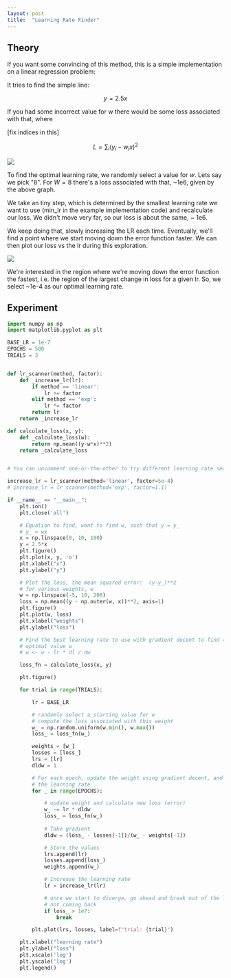 ```yaml
---
layout: post
title:  "Learning Rate Finder"
---
```


## Theory

If you want some convincing of this method, this is a simple implementation on a linear regression problem:

It tries to find the simple line:

$$
y=2.5x
$$

If you had some incorrect value for w there would be some loss associated with that, where

[fix indices in this]

$$
L =  \sum_i (y_i-w_ix)^2
$$

![]({{site.url}}/assets/learning-rate/loss.png)

To find the optimal learning rate, we randomly select a value for $w$. Lets say we pick "8". For $W=8$ there's a loss associated with that, ~1e6, given by the above graph.

We take an tiny step, which is determined by the smallest learning rate we want to use (min_lr in the example implementation code) and recalculate our loss. We didn't move very far, so our loss is about the same, ~ 1e6.

We keep doing that, slowly increasing the LR each time. Eventually, we'll find a point where we start moving down the error function faster. We can then plot our loss vs the lr during this exploration.

![]({{site.url}}/assets/learning-rate/loss_v_lr.png)

We're interested in the region where we're moving down the error function the fastest, i.e. the region of the largest change in loss for a given lr. So, we select ~1e-4 as our optimal learning rate.

## Experiment

~~~python
import numpy as np
import matplotlib.pyplot as plt

BASE_LR = 1e-7
EPOCHS = 500
TRIALS = 3


def lr_scanner(method, factor):
    def _increase_lr(lr):
        if method == 'linear':
            lr += factor 
        elif method == 'exp':
            lr *= factor
        return lr
    return _increase_lr

def calculate_loss(x, y):
    def _calculate_loss(w):
        return np.mean((y-w*x)**2)
    return _calculate_loss


# You can uncomment one-or-the-other to try different learning rate searchers

increase_lr = lr_scanner(method='linear', factor=5e-4)
# increase_lr = lr_scanner(method='exp', factor=1.1)

if __name__ == "__main__":
    plt.ion()
    plt.close('all')

    # Equation to find, want to find w, such that y = y_
    # y_ = wx
    x = np.linspace(0, 10, 100)
    y = 2.5*x
    plt.figure()
    plt.plot(x, y, 'o')
    plt.xlabel("x")
    plt.ylabel("y")

    # Plot the loss, the mean squared error:  (y-y_)**2
    # for various weights, w
    w = np.linspace(-5, 10, 200)
    loss = np.mean((y - np.outer(w, x))**2, axis=1)
    plt.figure()
    plt.plot(w, loss)
    plt.xlabel("weights")
    plt.ylabel("loss")

    # Find the best learning rate to use with gradient decent to find the 
    # optimal value w
    # w <- w - lr * dl / dw

    loss_fn = calculate_loss(x, y)

    plt.figure()

    for trial in range(TRIALS):

        lr = BASE_LR

        # randomly select a starting value for w
        # compute the loss associated with this weight 
        w_ = np.random.uniform(w.min(), w.max())
        loss_ = loss_fn(w_)

        weights = [w_]
        losses = [loss_]
        lrs = [lr]
        dldw = 1

        # For each epoch, update the weight using gradient decent, and increase
        # the learning rate
        for _ in range(EPOCHS):

            # update weight and calculate new loss (error)
            w_ -= lr * dldw
            loss_ = loss_fn(w_)
            
            # Take gradient 
            dldw = (loss_ - losses[-1])/(w_ - weights[-1])

            # Store the values 
            lrs.append(lr)
            losses.append(loss_)
            weights.append(w_)

            # Increase the learning rate
            lr = increase_lr(lr) 

            # once we start to diverge, go ahead and break out of the loop, there's
            # not coming back
            if loss_ > 1e7:
                break

        plt.plot(lrs, losses, label=f"trial: {trial}")

    plt.xlabel("learning rate")
    plt.ylabel("loss")
    plt.xscale('log')
    plt.yscale('log')
    plt.legend()
~~~
